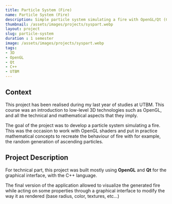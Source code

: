 ```yaml
---
title: Particle System (Fire)
name: Particle System (Fire)
description: Simple particle system simulating a fire with OpenGL/Qt (C++)
thumbnail: /assets/images/projects/syspart.webp
layout: project
slug: particle-system
duration : 1 semester
image: /assets/images/projects/syspart.webp
tags:
- 3D
- OpenGL
- Qt
- C++
- UTBM
---
```


## Context
This project has been realised during my last year of studies at UTBM. This course was an introduction to low-level 3D technologies such as OpenGL, and all the technical and mathematical aspects that they imply.

The goal of the project was to develop a particle system simulating a fire. This was the occasion to work with OpenGL shaders and put in practice mathematical concepts to recreate the behaviour of fire with for example, the random generation of ascending particles.

## Project Description
For technical part, this project was built mostly using **OpenGL** and **Qt** for the graphical interface, with the C++ language.

The final version of the application allowed to visualize the generated fire while acting on some properties through a graphical interface to modify the way it as rendered (base radius, color, textures, etc...)